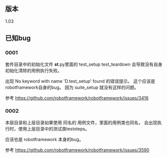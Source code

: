 ## 版本

1.03

## 已知bug

### 0001 

套件目录中的初始化文件 __st__.py里面的 test_setup  test_teardown 会导致没有自身初始化清除的用例执行失败。

出现  No keyword with name 'D.test_setup' found 的错误提示。
这个应该是robotframework自身的bug。 因为 suite_setup 就没有这样的问题。


参考 https://github.com/robotframework/robotframework/issues/3416

### 0002

本层目录和上层目录如果使用 同名的  用例文件，里面的用例类也同名， 会出现执行时，使用上层目录中的测试类teststeps。

应该也是 robotframework 本身的bug。 

参考 https://github.com/robotframework/robotframework/issues/3590
